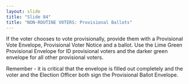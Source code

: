 ```yaml
---
layout: slide
title: "Slide 84"
title: "NON-ROUTINE VOTERS: Provisional Ballots"
---
```


If the voter chooses to vote provisionally, provide them with a Provisional Vote Envelope, Provisional Voter Notice and a ballot. Use the Lime Green Provisional Envelope for ID provisional voters and the darker green envelope for all other provisional voters.

Remember - it is critical that the envelope is filled out completely and the voter and the Election Officer both sign the Provisional Ballot Envelope.
